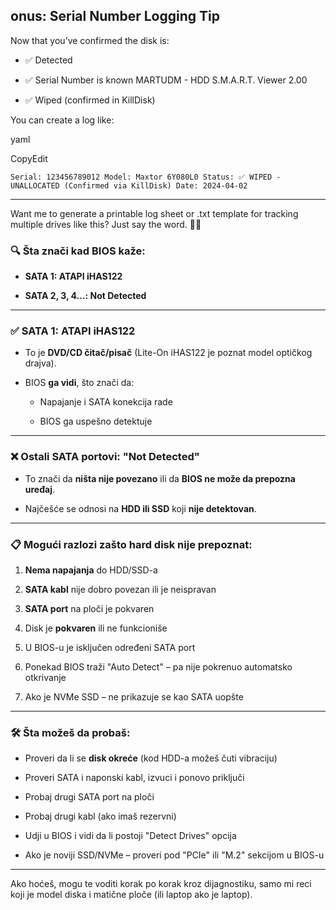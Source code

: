 ## onus: Serial Number Logging Tip

Now that you’ve confirmed the disk is:

- ✅ Detected
    
- ✅ Serial Number is known MARTUDM - HDD S.M.A.R.T. Viewer 2.00
    
- ✅ Wiped (confirmed in KillDisk)
    

You can create a log like:

yaml

CopyEdit

`Serial: 123456789012 Model: Maxtor 6Y080L0 Status: ✅ WIPED - UNALLOCATED (Confirmed via KillDisk) Date: 2024-04-02`

---

Want me to generate a printable log sheet or .txt template for tracking multiple drives like this? Just say the word. 🔐💾

### 🔍 Šta znači kad BIOS kaže:

- **SATA 1: ATAPI iHAS122**
    
- **SATA 2, 3, 4...: Not Detected**
    

---

### ✅ SATA 1: ATAPI iHAS122

- To je **DVD/CD čitač/pisač** (Lite-On iHAS122 je poznat model optičkog drajva).
    
- BIOS **ga vidi**, što znači da:
    
    - Napajanje i SATA konekcija rade
        
    - BIOS ga uspešno detektuje
        

---

### ❌ Ostali SATA portovi: "Not Detected"

- To znači da **ništa nije povezano** ili da **BIOS ne može da prepozna uređaj**.
    
- Najčešće se odnosi na **HDD ili SSD** koji **nije detektovan**.
    

---

### 📋 Mogući razlozi zašto hard disk nije prepoznat:

1. **Nema napajanja** do HDD/SSD-a
    
2. **SATA kabl** nije dobro povezan ili je neispravan
    
3. **SATA port** na ploči je pokvaren
    
4. Disk je **pokvaren** ili ne funkcioniše
    
5. U BIOS-u je isključen određeni SATA port
    
6. Ponekad BIOS traži "Auto Detect" – pa nije pokrenuo automatsko otkrivanje
    
7. Ako je NVMe SSD – ne prikazuje se kao SATA uopšte
    

---

### 🛠️ Šta možeš da probaš:

- Proveri da li se **disk okreće** (kod HDD-a možeš čuti vibraciju)
    
- Proveri SATA i naponski kabl, izvuci i ponovo priključi
    
- Probaj drugi SATA port na ploči
    
- Probaj drugi kabl (ako imaš rezervni)
    
- Udji u BIOS i vidi da li postoji "Detect Drives" opcija
    
- Ako je noviji SSD/NVMe – proveri pod "PCIe" ili "M.2" sekcijom u BIOS-u
    

---

Ako hoćeš, mogu te voditi korak po korak kroz dijagnostiku, samo mi reci koji je model diska i matične ploče (ili laptop ako je laptop).